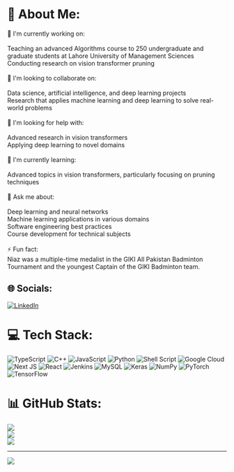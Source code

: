 # 💫 About Me:
🔭 I'm currently working on:<br><br>Teaching an advanced Algorithms course to 250 undergraduate and graduate students at Lahore University of Management Sciences<br>Conducting research on vision transformer pruning<br><br>👥 I'm looking to collaborate on:<br><br>Data science, artificial intelligence, and deep learning projects<br>Research that applies machine learning and deep learning to solve real-world problems<br><br>🤝 I'm looking for help with:<br><br>Advanced research in vision transformers<br>Applying deep learning to novel domains<br><br>🌱 I'm currently learning:<br><br>Advanced topics in vision transformers, particularly focusing on pruning techniques<br><br>💬 Ask me about:<br><br>Deep learning and neural networks<br>Machine learning applications in various domains<br>Software engineering best practices<br>Course development for technical subjects<br><br>⚡ Fun fact:<br>Niaz was a multiple-time medalist in the GIKI All Pakistan Badminton Tournament and the youngest Captain of the GIKI Badminton team.


## 🌐 Socials:
[![LinkedIn](https://img.shields.io/badge/LinkedIn-%230077B5.svg?logo=linkedin&logoColor=white)](https://linkedin.com/in/https://www.linkedin.com/in/niaz-ahmad-03737b180) 

# 💻 Tech Stack:
![TypeScript](https://img.shields.io/badge/typescript-%23007ACC.svg?style=for-the-badge&logo=typescript&logoColor=white) ![C++](https://img.shields.io/badge/c++-%2300599C.svg?style=for-the-badge&logo=c%2B%2B&logoColor=white) ![JavaScript](https://img.shields.io/badge/javascript-%23323330.svg?style=for-the-badge&logo=javascript&logoColor=%23F7DF1E) ![Python](https://img.shields.io/badge/python-3670A0?style=for-the-badge&logo=python&logoColor=ffdd54) ![Shell Script](https://img.shields.io/badge/shell_script-%23121011.svg?style=for-the-badge&logo=gnu-bash&logoColor=white) ![Google Cloud](https://img.shields.io/badge/GoogleCloud-%234285F4.svg?style=for-the-badge&logo=google-cloud&logoColor=white) ![Next JS](https://img.shields.io/badge/Next-black?style=for-the-badge&logo=next.js&logoColor=white) ![React](https://img.shields.io/badge/react-%2320232a.svg?style=for-the-badge&logo=react&logoColor=%2361DAFB) ![Jenkins](https://img.shields.io/badge/jenkins-%232C5263.svg?style=for-the-badge&logo=jenkins&logoColor=white) ![MySQL](https://img.shields.io/badge/mysql-4479A1.svg?style=for-the-badge&logo=mysql&logoColor=white) ![Keras](https://img.shields.io/badge/Keras-%23D00000.svg?style=for-the-badge&logo=Keras&logoColor=white) ![NumPy](https://img.shields.io/badge/numpy-%23013243.svg?style=for-the-badge&logo=numpy&logoColor=white) ![PyTorch](https://img.shields.io/badge/PyTorch-%23EE4C2C.svg?style=for-the-badge&logo=PyTorch&logoColor=white) ![TensorFlow](https://img.shields.io/badge/TensorFlow-%23FF6F00.svg?style=for-the-badge&logo=TensorFlow&logoColor=white)
# 📊 GitHub Stats:
![](https://github-readme-stats.vercel.app/api?username=niaza64&theme=dark&hide_border=false&include_all_commits=false&count_private=false)<br/>
![](https://github-readme-streak-stats.herokuapp.com/?user=niaza64&theme=dark&hide_border=false)<br/>
![](https://github-readme-stats.vercel.app/api/top-langs/?username=niaza64&theme=dark&hide_border=false&include_all_commits=false&count_private=false&layout=compact)

---
[![](https://visitcount.itsvg.in/api?id=niaza64&icon=0&color=0)](https://visitcount.itsvg.in)
